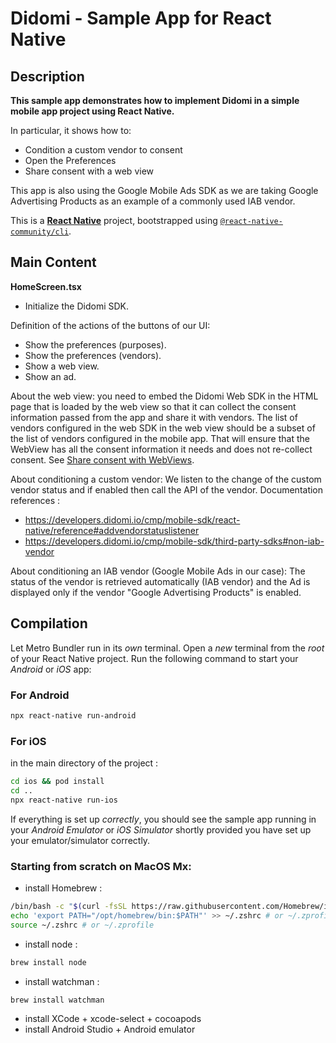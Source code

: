 #  Didomi - Sample App for React Native

## Description

**This sample app demonstrates how to implement Didomi in a simple mobile app project using React Native.**

In particular, it shows how to:
* Condition a custom vendor to consent
* Open the Preferences
* Share consent with a web view

This app is also using the Google Mobile Ads SDK as we are taking Google Advertising Products as an example of a commonly used IAB vendor.

This is a [**React Native**](https://reactnative.dev) project, bootstrapped using [`@react-native-community/cli`](https://github.com/react-native-community/cli).

## Main Content

**HomeScreen.tsx**

* Initialize the Didomi SDK.
  
Definition of the actions of the buttons of our UI:
* Show the preferences (purposes).
* Show the preferences (vendors).
* Show a web view.
* Show an ad.

About the web view: you need to embed the Didomi Web SDK in the HTML page that is loaded by the web view so that it can collect the consent information passed from the app and share it with vendors. The list of vendors configured in the web SDK in the web view should be a subset of the list of vendors configured in the mobile app. That will ensure that the WebView has all the consent information it needs and does not re-collect consent. See [Share consent with WebViews](https://developers.didomi.io/cmp/mobile-sdk/share-consent-with-webviews).

About conditioning a custom vendor:
We listen to the change of the custom vendor status and if enabled then call the API of the vendor.
Documentation references :
* https://developers.didomi.io/cmp/mobile-sdk/react-native/reference#addvendorstatuslistener
* https://developers.didomi.io/cmp/mobile-sdk/third-party-sdks#non-iab-vendor

About conditioning an IAB vendor (Google Mobile Ads in our case): 
The status of the vendor is retrieved automatically (IAB vendor) and the Ad is displayed only if the vendor "Google Advertising Products" is enabled.

## Compilation

Let Metro Bundler run in its _own_ terminal. Open a _new_ terminal from the _root_ of your React Native project. Run the following command to start your _Android_ or _iOS_ app:

### For Android

```bash
npx react-native run-android
```

### For iOS
in the main directory of the project :

```bash
cd ios && pod install
cd ..
npx react-native run-ios
```

If everything is set up _correctly_, you should see the sample app running in your _Android Emulator_ or _iOS Simulator_ shortly provided you have set up your emulator/simulator correctly.

### Starting from scratch on MacOS Mx:
* install Homebrew :
```bash
/bin/bash -c "$(curl -fsSL https://raw.githubusercontent.com/Homebrew/install/HEAD/install.sh)"
echo 'export PATH="/opt/homebrew/bin:$PATH"' >> ~/.zshrc # or ~/.zprofile
source ~/.zshrc # or ~/.zprofile
```
* install node :
```bash
brew install node
```
* install watchman :
```bash
brew install watchman
```
* install XCode + xcode-select + cocoapods
* install Android Studio + Android emulator